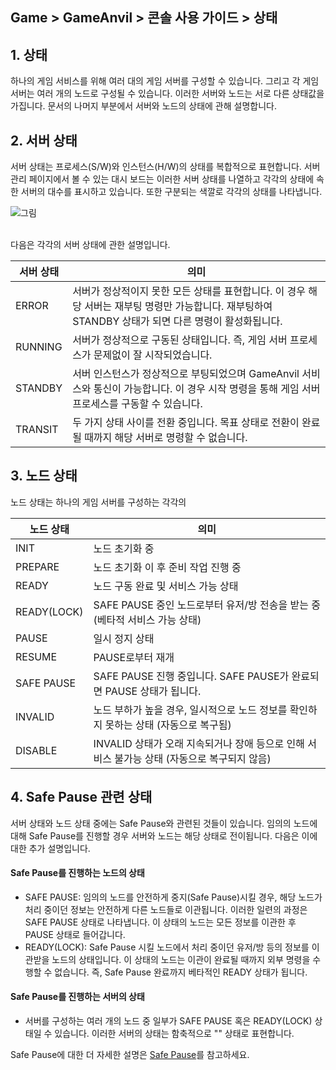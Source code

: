 ## Game > GameAnvil > 콘솔 사용 가이드 > 상태


## 1. 상태
하나의 게임 서비스를 위해 여러 대의 게임 서버를 구성할 수 있습니다. 그리고 각 게임 서버는 여러 개의 노드로 구성될 수 있습니다. 이러한 서버와 노드는 서로 다른 상태값을 가집니다. 문서의 나머지 부분에서 서버와 노드의 상태에 관해 설명합니다.



## 2. 서버 상태

서버 상태는 프로세스(S/W)와 인스턴스(H/W)의 상태를 복합적으로 표현합니다. 서버 관리 페이지에서 볼 수 있는 대시 보드는 이러한 서버 상태를 나열하고 각각의 상태에 속한 서버의 대수를 표시하고 있습니다. 또한 구분되는 색깔로 각각의 상태를 나타냅니다.

![그림](https://static.toastoven.net/prod_gameanvil/images/console/state/running.png)

<br>
다음은 각각의 서버 상태에 관한 설명입니다.

| 서버 상태 | 의미 |
| ----------- | --------------------------- |
| ERROR | 서버가 정상적이지 못한 모든 상태를 표현합니다. 이 경우 해당 서버는 재부팅 명령만 가능합니다. 재부팅하여 STANDBY 상태가 되면 다른 명령이 활성화됩니다. |
| RUNNING | 서버가 정상적으로 구동된 상태입니다. 즉, 게임 서버 프로세스가 문제없이 잘 시작되었습니다. |
| STANDBY | 서버 인스턴스가 정상적으로 부팅되었으며 GameAnvil 서비스와 통신이 가능합니다. 이 경우 시작 명령을 통해 게임 서버 프로세스를 구동할 수 있습니다. |
| TRANSIT | 두 가지 상태 사이를 전환 중입니다. 목표 상태로 전환이 완료될 때까지 해당 서버로 명령할 수 없습니다. |


## 3. 노드 상태

노드 상태는 하나의 게임 서버를 구성하는 각각의 

| 노드 상태 | 의미 |
| ----------- | --------------------------- |
| INIT | 노드 초기화 중 |
| PREPARE | 노드 초기화 이 후 준비 작업 진행 중 |
| READY | 노드 구동 완료 및 서비스 가능 상태 |
| READY(LOCK) | SAFE PAUSE 중인 노드로부터 유저/방 전송을 받는 중 (베타적 서비스 가능 상태) |
| PAUSE | 일시 정지 상태 |
| RESUME | PAUSE로부터 재개 |
| SAFE PAUSE | SAFE PAUSE 진행 중입니다. SAFE PAUSE가 완료되면 PAUSE 상태가 됩니다. |
| INVALID | 노드 부하가 높을 경우, 일시적으로 노드 정보를 확인하지 못하는 상태 (자동으로 복구됨) |
| DISABLE | INVALID 상태가 오래 지속되거나 장애 등으로 인해 서비스 불가능 상태 (자동으로 복구되지 않음) |



## 4. Safe Pause 관련 상태

서버 상태와 노드 상태 중에는 Safe Pause와 관련된 것들이 있습니다. 임의의 노드에 대해 Safe Pause를 진행할 경우 서버와 노드는 해당 상태로 전이됩니다. 다음은 이에 대한 추가 설명입니다.


#### Safe Pause를 진행하는 노드의 상태

* SAFE PAUSE: 임의의 노드를 안전하게 중지(Safe Pause)시킬 경우, 해당 노드가 처리 중이던 정보는 안전하게 다른 노드들로 이관됩니다. 이러한 일련의 과정은 SAFE PAUSE 상태로 나타냅니다. 이 상태의 노드는 모든 정보를 이관한 후 PAUSE 상태로 들어갑니다.
* READY(LOCK): Safe Pause 시킬 노드에서 처리 중이던 유저/방 등의 정보를 이관받을 노드의 상태입니다. 이 상태의 노드는 이관이 완료될 때까지 외부 명령을 수행할 수 없습니다. 즉, Safe Pause 완료까지 베타적인 READY 상태가 됩니다.

#### Safe Pause를 진행하는 서버의 상태

* 서버를 구성하는 여러 개의 노드 중 일부가 SAFE PAUSE 혹은 READY(LOCK) 상태일 수 있습니다. 이러한 서버의 상태는 함축적으로 "" 상태로 표현합니다.


Safe Pause에 대한 더 자세한 설명은 [Safe Pause](console-09-safe-pause.md)를 참고하세요.


